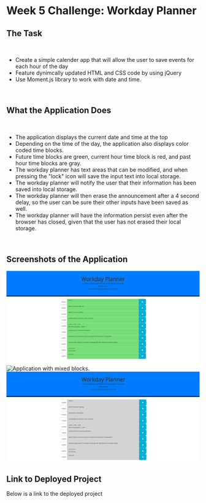 # Week 5 Challenge: Workday Planner

## The Task
<br>

- Create a simple calender app that will allow the user to save events for each hour of the day
- Feature dynimcally updated HTML and CSS code by using jQuery
- Use Moment.js library to work with date and time. 
<br>

## What the Application Does
<br>

- The application displays the current date and time at the top
- Depending on the time of the day, the application also displays color coded time blocks. 
- Future time blocks are green, current hour time block is red, and past hour time blocks are gray. 
- The workday planner has text areas that can be modified, and when pressing the "lock" icon will save the input text into local storage. 
- The workday planner will notify the user that their information has been saved into local storage. 
- The workday planner will then erase the announcement after a 4 second delay, so the user can be sure their other inputs have been saved as well. 
- The workday planner will have the information persist even after the browser has closed, given that the user has not erased their local storage. 
<br>

## Screenshots of the Application

![Project with green blocks.](/Assets/Workday_planner_green.png)
![Application with mixed blocks.](/Assets/Workday_planner_mixed.png)
![Application with gray blocks.](/Assets/Workday_planner_gray.png)

## Link to Deployed Project

Below is a link to the deployed project

